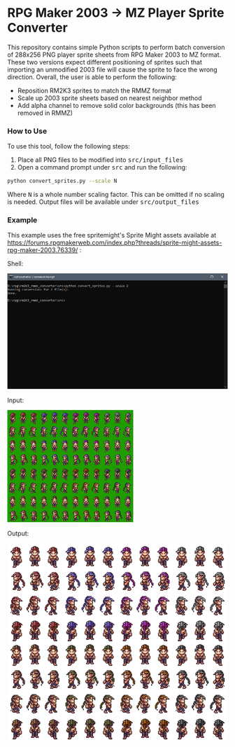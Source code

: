 # RPG Maker 2003 -> MZ Player Sprite Converter
This repository contains simple Python scripts to perform batch conversion of 288x256 PNG player sprite sheets from RPG Maker 2003 to MZ format. These two versions expect different positioning of sprites such that importing an unmodified 2003 file will cause the sprite to face the wrong direction. Overall, the user is able to perform the following:

- Reposition RM2K3 sprites to match the RMMZ format
- Scale up 2003 sprite sheets based on nearest neighbor method
- Add alpha channel to remove solid color backgrounds (this has been removed in RMMZ)

### How to Use
To use this tool, follow the following steps:

1) Place all PNG files to be modified into <tt>src/input_files</tt>
2) Open a command prompt under <tt>src</tt> and run the following:

```sh
python convert_sprites.py --scale N
```

Where <tt>N</tt> is a whole number scaling factor. This can be omitted if no scaling is needed. Output files will be available under <tt>src/output_files</tt>

### Example

This example uses the free spritemight's Sprite Might assets available at https://forums.rpgmakerweb.com/index.php?threads/sprite-might-assets-rpg-maker-2003.76339/ :

Shell:

![example_cli](docs/example_cli.png)

Input:

![input_example](docs/example_01.png)

Output:

![output_example](docs/example_01_converted.png)